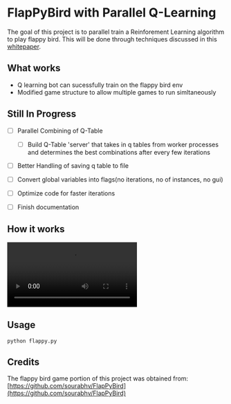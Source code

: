 # FlapPyBird with Parallel Q-Learning

The goal of this project is to parallel train a Reinforement Learning algorithm to play flappy bird. This will be done through techniques discussed in this [whitepaper](https://arxiv.org/pdf/1507.04296.pdf).

## What works
- Q learning bot can sucessfully train on the flappy bird env
- Modified game structure to allow multiple games to run simltaneously

## Still In Progress

- [ ] Parallel Combining of Q-Table 
  - [ ] Build Q-Table 'server' that takes in q tables from worker processes and determines the best combinations after every few iterations
- [ ] Better Handling of saving q table to file
- [ ] Convert global variables into flags(no iterations, no of instances, no gui)
- [ ] Optimize code for faster iterations
- [ ] Finish documentation
  

## How it works 

<video src="/home/akhil/Nextcloud/College/Junior/Spring/Applied Parallel Computing/flappybird/FlapPyBird/Screencast 2019-04-08 23:47:29.mp4"></video>



## Usage

`python flappy.py`

## Credits
The flappy bird game portion of this project was obtained from:
[https://github.com/sourabhv/FlapPyBird](https://github.com/sourabhv/FlapPyBird)
